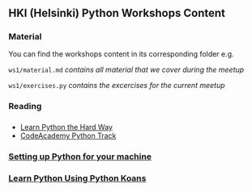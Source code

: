 ## HKI (Helsinki) Python Workshops Content
#####

### Material
You can find the workshops content in its corresponding folder e.g.

`ws1/material.md` *contains all material that we cover during the meetup*

`ws1/exercises.py` *contains the excercises for the current meetup*


### Reading
#####
* [Learn Python the Hard Way](http://learnpythonthehardway.org/book/)
* [CodeAcademy Python Track](http://www.codecademy.com/en/tracks/python)



### [Setting up Python for your machine](https://wiki.python.org/moin/BeginnersGuide/Download)


### [Learn Python Using Python Koans](https://github.com/gregmalcolm/python_koans)

